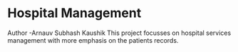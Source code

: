 # Hospital Management
Author -Arnauv Subhash Kaushik
This project focusses on hospital services management with more emphasis on the patients records.
